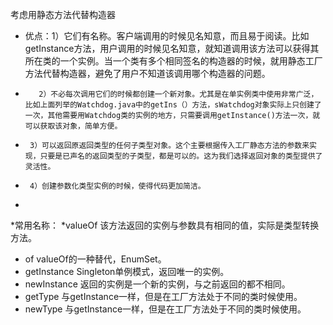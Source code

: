 考虑用静态方法代替构造器
 * 优点：1）它们有名称。客户端调用的时候见名知意，而且易于阅读。比如getInstance方法，用户调用的时候见名知意，就知道调用该方法可以获得其所在类的一个实例。当一个类有多个相同签名的构造器的时候，就用静态工厂方法代替构造器，避免了用户不知道该调用哪个构造器的问题。
 *		  2）不必每次调用它们的时候都创建一个新对象。尤其是在单实例类中使用非常广泛，比如上面列举的Watchdog.java中的getIns（）方法，sWatchdog对象实际上只创建了一次，其他需要用Watchdog类的实例的地方，只需要调用getInstance()方法一次，就可以获取该对象，简单方便。
 *	    3）可以返回原返回类型的任何子类型对象。这个主要根据传入工厂静态方法的参数来实现，只要是已声名的返回类型的子类型，都是可以的。这为我们选择返回对象的类型提供了灵活性。
 *      4）创建参数化类型实例的时候，使得代码更加简洁。
 *
 *常用名称：
 *valueOf 该方法返回的实例与参数具有相同的值，实际是类型转换方法。
 *	of  valueOf的一种替代，EnumSet。
 *	getInstance Singleton单例模式，返回唯一的实例。
 *	newInstance 返回的实例是一个新的实例，与之前返回的都不相同。
 *	getType 与getInstance一样，但是在工厂方法处于不同的类时候使用。
 *	newType 与getInstance一样，但是在工厂方法处于不同的类时候使用。

